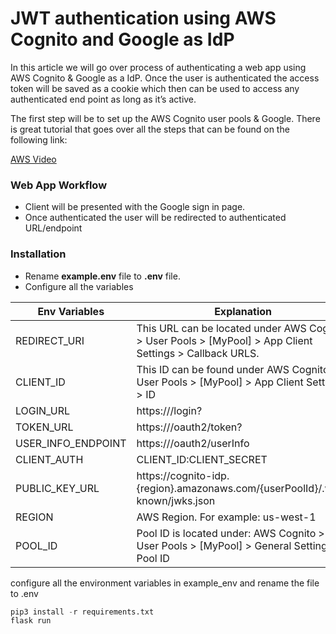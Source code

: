# JWT authentication using AWS Cognito and Google as IdP

In this article we will go over process of authenticating a web app using AWS Cognito & Google as a IdP. Once the user is authenticated the access token will be saved as a cookie which then can be used to access any authenticated end point as long as it’s active.

The first step will be to set up the AWS Cognito user pools & Google. There is great tutorial that goes over all the steps that can be found on the following link:

[AWS Video](https://youtu.be/PkP2GB713rY)

### Web App Workflow
-  Client will be presented with the Google sign in page.
-  Once authenticated the user will be redirected to authenticated URL/endpoint

### Installation
- Rename __example.env__ file to __.env__ file.
- Configure all the variables


| Env Variables      | Explanation                                                                                              |
|--------------------|----------------------------------------------------------------------------------------------------------|
| REDIRECT_URI       | This URL can be located under AWS Cognito > User Pools > [MyPool] > App Client Settings > Callback URLS. |
| CLIENT_ID          | This ID can be found under AWS Cognito > User Pools > [MyPool] > App Client Settings > ID                |
| LOGIN_URL          | https://<myurl>/login?                                                                                   |
| TOKEN_URL          | https://<myurl>/oauth2/token?                                                                            |
| USER_INFO_ENDPOINT | https://<myurl>/oauth2/userInfo                                                                          |
| CLIENT_AUTH        | CLIENT_ID:CLIENT_SECRET                                                                                  |
| PUBLIC_KEY_URL     | https://cognito-idp.{region}.amazonaws.com/{userPoolId}/.well-known/jwks.json                            |
| REGION             | AWS Region. For example: us-west-1                                                                       |
| POOL_ID            | Pool ID is located under: AWS Cognito > User Pools > [MyPool] > General Settings > Pool ID               |

configure all the environment variables in example_env and rename the file to .env

```python
pip3 install -r requirements.txt
flask run
```
